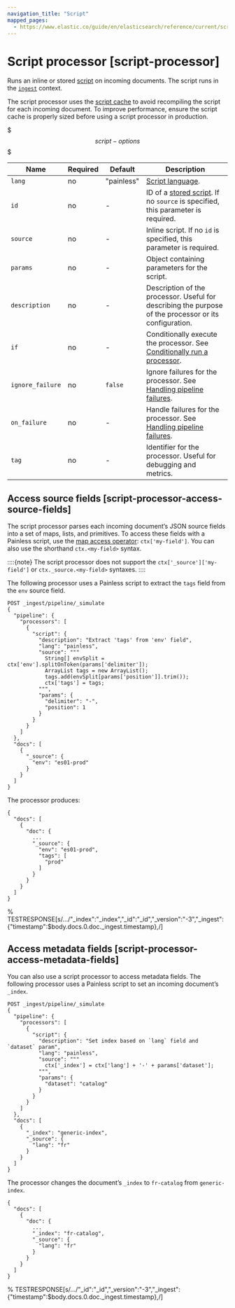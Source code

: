 ```yaml
---
navigation_title: "Script"
mapped_pages:
  - https://www.elastic.co/guide/en/elasticsearch/reference/current/script-processor.html
---
```


# Script processor [script-processor]


Runs an inline or stored [script](docs-content://explore-analyze/scripting.md) on incoming documents. The script runs in the [`ingest`](/reference/scripting-languages/painless/painless-ingest-processor-context.md) context.

The script processor uses the [script cache](docs-content://explore-analyze/scripting/scripts-search-speed.md) to avoid recompiling the script for each incoming document. To improve performance, ensure the script cache is properly sized before using a script processor in production.

$$$script-options$$$

| Name | Required | Default | Description |
| --- | --- | --- | --- |
| `lang` | no | "painless" | [Script language](docs-content://explore-analyze/scripting.md#scripting-available-languages). |
| `id` | no | - | ID of a [stored script](https://www.elastic.co/docs/api/doc/elasticsearch/operation/operation-put-script).                                         If no `source` is specified, this parameter is required. |
| `source` | no | - | Inline script.                                         If no `id` is specified, this parameter is required. |
| `params` | no | - | Object containing parameters for the script. |
| `description` | no | - | Description of the processor. Useful for describing the purpose of the processor or its configuration. |
| `if` | no | - | Conditionally execute the processor. See [Conditionally run a processor](docs-content://manage-data/ingest/transform-enrich/ingest-pipelines.md#conditionally-run-processor). |
| `ignore_failure` | no | `false` | Ignore failures for the processor. See [Handling pipeline failures](docs-content://manage-data/ingest/transform-enrich/ingest-pipelines.md#handling-pipeline-failures). |
| `on_failure` | no | - | Handle failures for the processor. See [Handling pipeline failures](docs-content://manage-data/ingest/transform-enrich/ingest-pipelines.md#handling-pipeline-failures). |
| `tag` | no | - | Identifier for the processor. Useful for debugging and metrics. |


## Access source fields [script-processor-access-source-fields]

The script processor parses each incoming document’s JSON source fields into a set of maps, lists, and primitives. To access these fields with a Painless script, use the [map access operator](/reference/scripting-languages/painless/painless-operators-reference.md#map-access-operator): `ctx['my-field']`. You can also use the shorthand `ctx.<my-field>` syntax.

::::{note}
The script processor does not support the `ctx['_source']['my-field']` or `ctx._source.<my-field>` syntaxes.
::::


The following processor uses a Painless script to extract the `tags` field from the `env` source field.

```console
POST _ingest/pipeline/_simulate
{
  "pipeline": {
    "processors": [
      {
        "script": {
          "description": "Extract 'tags' from 'env' field",
          "lang": "painless",
          "source": """
            String[] envSplit = ctx['env'].splitOnToken(params['delimiter']);
            ArrayList tags = new ArrayList();
            tags.add(envSplit[params['position']].trim());
            ctx['tags'] = tags;
          """,
          "params": {
            "delimiter": "-",
            "position": 1
          }
        }
      }
    ]
  },
  "docs": [
    {
      "_source": {
        "env": "es01-prod"
      }
    }
  ]
}
```

The processor produces:

```console-result
{
  "docs": [
    {
      "doc": {
        ...
        "_source": {
          "env": "es01-prod",
          "tags": [
            "prod"
          ]
        }
      }
    }
  ]
}
```
%  TESTRESPONSE[s/\.\.\./"_index":"_index","_id":"_id","_version":"-3","_ingest":{"timestamp":$body.docs.0.doc._ingest.timestamp},/]


## Access metadata fields [script-processor-access-metadata-fields]

You can also use a script processor to access metadata fields. The following processor uses a Painless script to set an incoming document’s `_index`.

```console
POST _ingest/pipeline/_simulate
{
  "pipeline": {
    "processors": [
      {
        "script": {
          "description": "Set index based on `lang` field and `dataset` param",
          "lang": "painless",
          "source": """
            ctx['_index'] = ctx['lang'] + '-' + params['dataset'];
          """,
          "params": {
            "dataset": "catalog"
          }
        }
      }
    ]
  },
  "docs": [
    {
      "_index": "generic-index",
      "_source": {
        "lang": "fr"
      }
    }
  ]
}
```

The processor changes the document’s `_index` to `fr-catalog` from `generic-index`.

```console-result
{
  "docs": [
    {
      "doc": {
        ...
        "_index": "fr-catalog",
        "_source": {
          "lang": "fr"
        }
      }
    }
  ]
}
```
%  TESTRESPONSE[s/\.\.\./"_id":"_id","_version":"-3","_ingest":{"timestamp":$body.docs.0.doc._ingest.timestamp},/]

